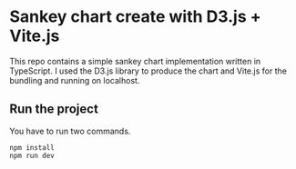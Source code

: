 # Sankey chart create with D3.js + Vite.js
This repo contains a simple sankey chart implementation written in TypeScript.
I used the D3.js library to produce the chart and Vite.js for the bundling and running on localhost.

## Run the project
You have to run two commands.
```
npm install
npm run dev
```
